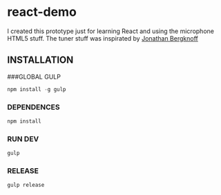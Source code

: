 # react-demo

I created this prototype just for learning React and using the microphone HTML5 stuff. 
The tuner stuff was inspirated by [Jonathan Bergknoff](http://jonathan.bergknoff.com/journal/making-a-guitar-tuner-html5)
  
## INSTALLATION

###GLOBAL GULP
```javascript
npm install -g gulp
```
### DEPENDENCES
```javascript
npm install
```
### RUN DEV
```javascript
gulp
```
### RELEASE
```javascript
gulp release
```
